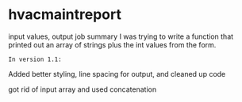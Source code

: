 # hvacmaintreport
input values, output job summary
I was trying to write a function that printed out an array of strings plus
	the int values from the form.
	
	In version 1.1:
Added better styling, line spacing for output, and cleaned up code

got rid of input array and used concatenation 
